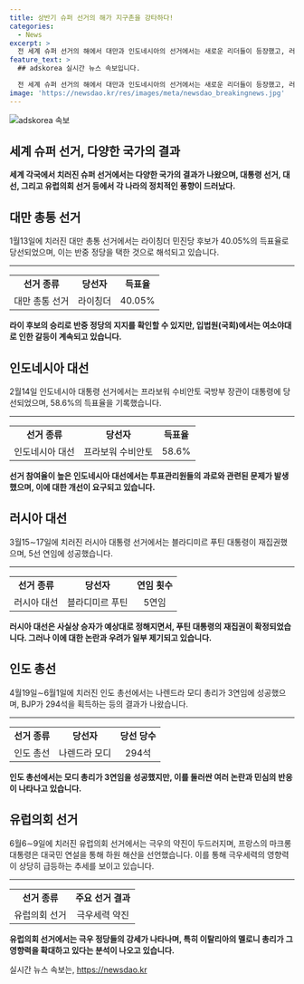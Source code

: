 ```yaml
---
title: 상반기 슈퍼 선거의 해가 지구촌을 강타하다!
categories:
  - News
excerpt: >
  전 세계 슈퍼 선거의 해에서 대만과 인도네시아의 선거에서는 새로운 리더들이 등장했고, 러시아 대선은 블라디미르 푸틴의 5선 재집권으로 진행됐다. 이들 선거에서는 각종 정치적 혼란과 극우의 약진, 그리고 유권자들의 참여율이 주목을 받았다. 특히 인도 총선에서는 나렌드라 모디 총리가 3연임에 성공했지만 예상보다는 작은 승리였다. 물론 모디의 선거 운동 방식과 이슈에 대한 논란도 끊이지 않았다. 다양한 국가의 선거 결과와 그 배후 이슈들이 세계적 관심을 모으고 있다.
feature_text: >
  ## adskorea 실시간 뉴스 속보입니다.

  전 세계 슈퍼 선거의 해에서 대만과 인도네시아의 선거에서는 새로운 리더들이 등장했고, 러시아 대선은 블라디미르 푸틴의 5선 재집권으로 진행됐다. 이들 선거에서는 각종 정치적 혼란과 극우의 약진, 그리고 유권자들의 참여율이 주목을 받았다. 특히 인도 총선에서는 나렌드라 모디 총리가 3연임에 성공했지만 예상보다는 작은 승리였다. 물론 모디의 선거 운동 방식과 이슈에 대한 논란도 끊이지 않았다. 다양한 국가의 선거 결과와 그 배후 이슈들이 세계적 관심을 모으고 있다.
image: 'https://newsdao.kr/res/images/meta/newsdao_breakingnews.jpg'
---
```


<p><img src="https://newsdao.kr/res/images/meta/newsdao_breakingnews.jpg" alt="adskorea 속보" /></p>

<h2 data-ke-size="size26">세계 슈퍼 선거, 다양한 국가의 결과</h2>

<p data-ke-size="size16"><b>세계 각국에서 치러진 슈퍼 선거에서는 다양한 국가의 결과가 나왔으며, 대통령 선거, 대선, 그리고 유럽의회 선거 등에서 각 나라의 정치적인 풍향이 드러났다.</b></p>

<h2 data-ke-size="size24">대만 총통 선거</h2>

<p data-ke-size="size16">1월13일에 치러진 대만 총통 선거에서는 라이칭더 민진당 후보가 40.05%의 득표율로 당선되었으며, 이는 반중 정당을 택한 것으로 해석되고 있습니다.</p>

<hr/>

<table>
  <tr>
    <td style="text-align: center; height: 17px;"><b>선거 종류</b></td>
    <td style="text-align: center; height: 17px;"><b>당선자</b></td>
    <td style="text-align: center; height: 17px;"><b>득표율</b></td>
  </tr>
  <tr>
    <td style="text-align: center; height: 17px;">대만 총통 선거</td>
    <td style="text-align: center; height: 17px;">라이칭더</td>
    <td style="text-align: center; height: 17px;">40.05%</td>
  </tr>
</table>

<p data-ke-size="size16"><b>라이 후보의 승리로 반중 정당의 지지를 확인할 수 있지만, 입법원(국회)에서는 여소야대로 인한 갈등이 계속되고 있습니다.</b></p>

<h2 data-ke-size="size24">인도네시아 대선</h2>

<p data-ke-size="size16">2월14일 인도네시아 대통령 선거에서는 프라보워 수비안토 국방부 장관이 대통령에 당선되었으며, 58.6%의 득표율을 기록했습니다.</p>

<hr/>

<table>
  <tr>
    <td style="text-align: center; height: 17px;"><b>선거 종류</b></td>
    <td style="text-align: center; height: 17px;"><b>당선자</b></td>
    <td style="text-align: center; height: 17px;"><b>득표율</b></td>
  </tr>
  <tr>
    <td style="text-align: center; height: 17px;">인도네시아 대선</td>
    <td style="text-align: center; height: 17px;">프라보워 수비안토</td>
    <td style="text-align: center; height: 17px;">58.6%</td>
  </tr>
</table>

<p data-ke-size="size16"><b>선거 참여율이 높은 인도네시아 대선에서는 투표관리원들의 과로와 관련된 문제가 발생했으며, 이에 대한 개선이 요구되고 있습니다.</b></p>

<h2 data-ke-size="size24">러시아 대선</h2>

<p data-ke-size="size16">3월15∼17일에 치러진 러시아 대통령 선거에서는 블라디미르 푸틴 대통령이 재집권했으며, 5선 연임에 성공했습니다.</p>

<hr/>

<table>
  <tr>
    <td style="text-align: center; height: 17px;"><b>선거 종류</b></td>
    <td style="text-align: center; height: 17px;"><b>당선자</b></td>
    <td style="text-align: center; height: 17px;"><b>연임 횟수</b></td>
  </tr>
  <tr>
    <td style="text-align: center; height: 17px;">러시아 대선</td>
    <td style="text-align: center; height: 17px;">블라디미르 푸틴</td>
    <td style="text-align: center; height: 17px;">5연임</td>
  </tr>
</table>

<p data-ke-size="size16"><b>러시아 대선은 사실상 승자가 예상대로 정해지면서, 푸틴 대통령의 재집권이 확정되었습니다. 그러나 이에 대한 논란과 우려가 일부 제기되고 있습니다.</b></p>

<h2 data-ke-size="size24">인도 총선</h2>

<p data-ke-size="size16">4월19일∼6월1일에 치러진 인도 총선에서는 나렌드라 모디 총리가 3연임에 성공했으며, BJP가 294석을 획득하는 등의 결과가 나왔습니다.</p>

<hr/>

<table>
  <tr>
    <td style="text-align: center; height: 17px;"><b>선거 종류</b></td>
    <td style="text-align: center; height: 17px;"><b>당선자</b></td>
    <td style="text-align: center; height: 17px;"><b>당선 당수</b></td>
  </tr>
  <tr>
    <td style="text-align: center; height: 17px;">인도 총선</td>
    <td style="text-align: center; height: 17px;">나렌드라 모디</td>
    <td style="text-align: center; height: 17px;">294석</td>
  </tr>
</table>

<p data-ke-size="size16"><b>인도 총선에서는 모디 총리가 3연임을 성공했지만, 이를 둘러싼 여러 논란과 민심의 반응이 나타나고 있습니다.</b></p>

<h2 data-ke-size="size24">유럽의회 선거</h2>

<p data-ke-size="size16">6월6∼9일에 치러진 유럽의회 선거에서는 극우의 약진이 두드러지며, 프랑스의 마크롱 대통령은 대국민 연설을 통해 하원 해산을 선언했습니다. 이를 통해 극우세력의 영향력이 상당히 급등하는 추세를 보이고 있습니다.</p>

<hr/>

<table>
  <tr>
    <td style="text-align: center; height: 17px;"><b>선거 종류</b></td>
    <td style="text-align: center; height: 17px;"><b>주요 선거 결과</b></td>
  </tr>
  <tr>
    <td style="text-align: center; height: 17px;">유럽의회 선거</td>
    <td style="text-align: center; height: 17px;">극우세력 약진</td>
  </tr>
</table>

<p data-ke-size="size16"><b>유럽의회 선거에서는 극우 정당들의 강세가 나타나며, 특히 이탈리아의 멜로니 총리가 그 영향력을 확대하고 있다는 분석이 나오고 있습니다.</b></p>
실시간 뉴스 속보는, <a href="https://newsdao.kr" rel="dofollow">https://newsdao.kr</a>


